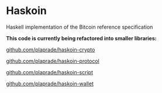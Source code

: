 Haskoin
=======
Haskell implementation of the Bitcoin reference specification

**This code is currently being refactored into smaller libraries:**

[github.com/plaprade/haskoin-crypto](http://github.com/plaprade/haskoin-crypto)

[github.com/plaprade/haskoin-protocol](http://github.com/plaprade/haskoin-protocol)

[github.com/plaprade/haskoin-script](http://github.com/plaprade/haskoin-script)

[github.com/plaprade/haskoin-wallet](http://github.com/plaprade/haskoin-wallet)


